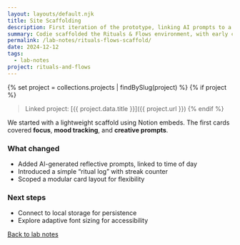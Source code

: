 ```yaml
---
layout: layouts/default.njk
title: Site Scaffolding
description: First iteration of the prototype, linking AI prompts to a modular dashboard.
summary: Codie scaffolded the Rituals & Flows environment, with early cards for focus, mood, and creative tasks.
permalink: /lab-notes/rituals-flows-scaffold/
date: 2024-12-12
tags:
  - lab-notes
project: rituals-and-flows
---
```


{% set project = collections.projects | findBySlug(project) %}
{% if project %}

> Linked project: [{{ project.data.title }}]({{ project.url }})
> {% endif %}

We started with a lightweight scaffold using Notion embeds. The first cards covered **focus**, **mood tracking**, and **creative prompts**.

### What changed

- Added AI-generated reflective prompts, linked to time of day
- Introduced a simple “ritual log” with streak counter
- Scoped a modular card layout for flexibility

### Next steps

- Connect to local storage for persistence
- Explore adaptive font sizing for accessibility

[Back to lab notes](/lab-notes/)
